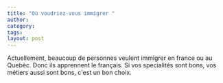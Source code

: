 ```yaml
---
title: "Où voudriez-vous immigrer "
author:
category: 
tags: 
layout: post
---
```

Actuellement, beaucoup de personnes veulent immigrer en france ou au Quebèc. Donc ils apprennent le français. Si vos specialités sont bons, vos métiers aussi sont bons, c'est un bon choix.

